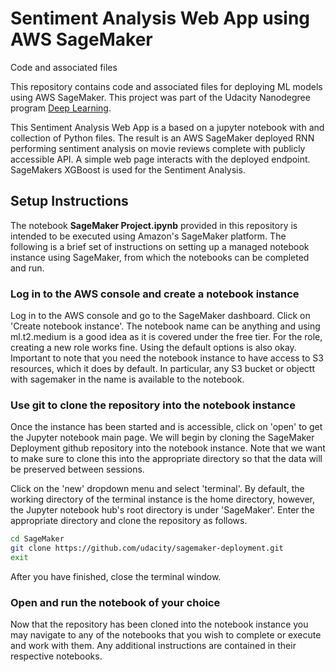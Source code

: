 # Sentiment Analysis Web App using AWS SageMaker

Code and associated files

This repository contains code and associated files for deploying ML models using AWS SageMaker. This project was part of the Udacity Nanodegree program [Deep Learning](https://www.udacity.com/course/deep-learning-nanodegree--nd101).

This Sentiment Analysis Web App is a based on a jupyter notebook with and collection of Python files. The result is an AWS SageMaker deployed RNN  performing sentiment analysis on movie reviews complete with publicly accessible API. A simple web page interacts with the deployed endpoint. SageMakers XGBoost is used for the Sentiment Analysis.

## Setup Instructions

The notebook **SageMaker Project.ipynb** provided in this repository is intended to be executed using Amazon's SageMaker platform. The following is a brief set of instructions on setting up a managed notebook instance using SageMaker, from which the notebooks can be completed and run.

### Log in to the AWS console and create a notebook instance

Log in to the AWS console and go to the SageMaker dashboard. Click on 'Create notebook instance'. The notebook name can be anything and using ml.t2.medium is a good idea as it is covered under the free tier. For the role, creating a new role works fine. Using the default options is also okay. Important to note that you need the notebook instance to have access to S3 resources, which it does by default. In particular, any S3 bucket or objectt with sagemaker in the name is available to the notebook.

### Use git to clone the repository into the notebook instance

Once the instance has been started and is accessible, click on 'open' to get the Jupyter notebook main page. We will begin by cloning the SageMaker Deployment github repository into the notebook instance. Note that we want to make sure to clone this into the appropriate directory so that the data will be preserved between sessions.

Click on the 'new' dropdown menu and select 'terminal'. By default, the working directory of the terminal instance is the home directory, however, the Jupyter notebook hub's root directory is under 'SageMaker'. Enter the appropriate directory and clone the repository as follows.

```bash
cd SageMaker
git clone https://github.com/udacity/sagemaker-deployment.git
exit
```

After you have finished, close the terminal window.

### Open and run the notebook of your choice

Now that the repository has been cloned into the notebook instance you may navigate to any of the notebooks that you wish to complete or execute and work with them. Any additional instructions are contained in their respective notebooks.
